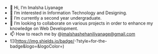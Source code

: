 - 👋 Hi, I’m Imalsha Liyanage
- 👀 I’m interested in Information Technology and Designing.
- 🌱 I’m currently a second year undergraduate.
- 💞️ I’m looking to collaborate on various projects in order to enhance my knowledge on Web Development.
- 📫 How to reach me by @imalshashehaniliyanage@gmail.com
- ![<Badge Name>](https://img.shields.io/badge/<Badge Text>-<Background Color>?style=for-the-badge&logo=<Icon Name>&logoColor=<Logo Color>)
